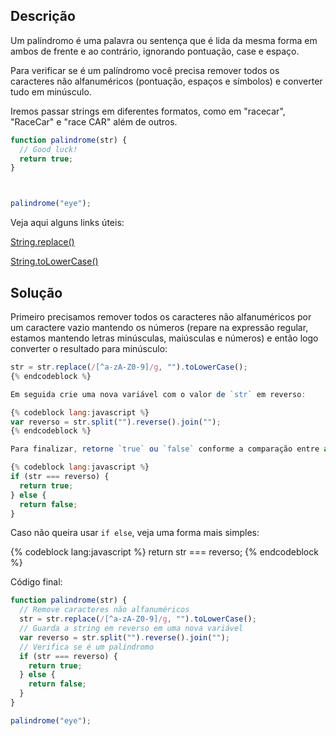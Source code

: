 ## Descrição

Um palíndromo é uma palavra ou sentença que é lida da mesma forma em ambos de frente e ao contrário, ignorando pontuação, case e espaço.

Para verificar se é um palíndromo você precisa remover todos os caracteres não alfanuméricos (pontuação, espaços e símbolos) e converter tudo em minúsculo.

Iremos passar strings em diferentes formatos, como em "racecar", "RaceCar" e "race CAR" além de outros.

```js
function palindrome(str) {
  // Good luck!
  return true;
}



palindrome("eye");
```

Veja aqui alguns links úteis:

[String.replace()](https://developer.mozilla.org/en-US/docs/Web/JavaScript/Reference/Global_Objects/String/replace)

[String.toLowerCase()](https://developer.mozilla.org/en-US/docs/Web/JavaScript/Reference/Global_Objects/String/toLowerCase)

## Solução

Primeiro precisamos remover todos os caracteres não alfanuméricos por um caractere vazio mantendo os números (repare na expressão regular, estamos mantendo letras minúsculas, maiúsculas e números) e então logo converter o resultado para minúsculo:

```js
str = str.replace(/[^a-zA-Z0-9]/g, "").toLowerCase();
{% endcodeblock %}

Em seguida crie uma nova variável com o valor de `str` em reverso:

{% codeblock lang:javascript %}
var reverso = str.split("").reverse().join("");
{% endcodeblock %}

Para finalizar, retorne `true` ou `false` conforme a comparação entre as duas strings:

{% codeblock lang:javascript %}
if (str === reverso) {
  return true;
} else {
  return false;
}
```

Caso não queira usar `if else`, veja uma forma mais simples:

{% codeblock lang:javascript %}
return str === reverso;
{% endcodeblock %}

Código final:

```js
function palindrome(str) {
  // Remove caracteres não alfanuméricos
  str = str.replace(/[^a-zA-Z0-9]/g, "").toLowerCase();
  // Guarda a string em reverso em uma nova variável
  var reverso = str.split("").reverse().join("");
  // Verifica se é um palíndromo
  if (str === reverso) {
    return true;
  } else {
    return false;
  }
}

palindrome("eye");
```
